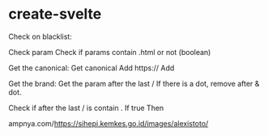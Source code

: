 # create-svelte
Check on blacklist:

Check param
Check if params contain .html or not (boolean)

Get the canonical:
Get canonical
Add https://
Add

Get the brand:
Get the param after the last /
If there is a dot, remove after & dot.



Check if after the last / is contain .
If true
Then




ampnya.com/https://sihepi.kemkes.go.id/images/alexistoto/
